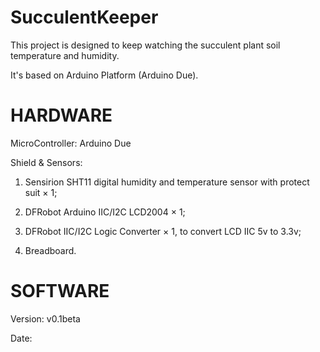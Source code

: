 SucculentKeeper
===============

This project is designed to keep watching the succulent plant soil temperature and humidity.

It's based on Arduino Platform (Arduino Due). 

HARDWARE
========

MicroController: Arduino Due

Shield & Sensors:

1. Sensirion SHT11 digital humidity and temperature sensor with protect suit × 1;

2. DFRobot Arduino IIC/I2C LCD2004 × 1;

3. DFRobot IIC/I2C Logic Converter × 1, to convert LCD IIC 5v to 3.3v;

4. Breadboard.

SOFTWARE
========

Version: v0.1beta

Date: 
